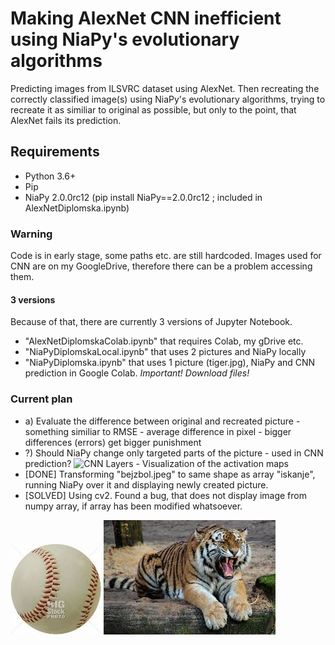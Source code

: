 # Making AlexNet CNN inefficient using NiaPy's evolutionary algorithms
Predicting images from  ILSVRC dataset using AlexNet. Then recreating the correctly classified image(s) using NiaPy's evolutionary algorithms, trying to recreate it as similiar to original as possible, but only to the point, that AlexNet fails its prediction.

## Requirements
* Python 3.6+
* Pip
* NiaPy 2.0.0rc12 (pip install NiaPy==2.0.0rc12 ; included in AlexNetDiplomska.ipynb) 

### Warning
Code is in early stage, some paths etc. are still hardcoded. Images used for CNN are on my GoogleDrive, therefore there can be a problem accessing them. 
#### 3 versions
Because of that, there are currently 3 versions of Jupyter Notebook. 
* "AlexNetDiplomskaColab.ipynb" that requires Colab, my gDrive etc.
* "NiaPyDiplomskaLocal.ipynb" that uses 2 pictures and NiaPy locally
* "NiaPyDiplomska.ipynb" that uses 1 picture (tiger.jpg), NiaPy and CNN prediction in Google Colab. *Important! Download files!*

### Current plan
* a) Evaluate the difference between original and recreated picture - something similiar to RMSE - average difference in pixel - bigger differences (errors) get bigger punishment
* ?) Should NiaPy change only targeted parts of the picture - used in CNN prediction? 
![CNN Layers - Visualization of the activation maps](https://miro.medium.com/max/785/1*mzmytBNCTO3CEKtpCVxIRA.png)
* [DONE] Transforming "bejzbol.jpeg" to same shape as array "iskanje", running NiaPy over it and displaying newly created picture. 
* [SOLVED] Using cv2. Found a bug, that does not display image from numpy array, if array has been modified whatsoever.


![Baseball](./bejzbol.JPEG?raw=true)
![Tiger](./tiger.jpg?raw=true) 
